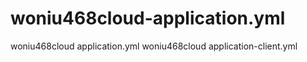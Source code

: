 # woniu468cloud-application.yml
woniu468cloud   application.yml
woniu468cloud   application-client.yml
